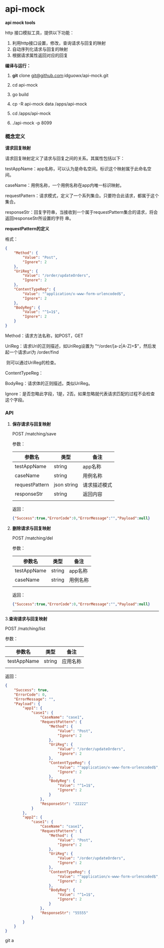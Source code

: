 # api-mock

**api mock tools**

http 接口模拟工具，提供以下功能：

1. 利用http接口设置，修改，查询请求与回复的映射
2. 自动序列化请求与回复的映射
3. 根据请求属性返回对应的回复



**编译与运行：**

1. **git** clone git@github.com:idguowx/api-mock.git

2. cd api-mock

3. go build 

4. cp -R api-mock data  /apps/api-mock

5. cd /apps/api-mock

6. ./api-mock -p 8099

   

### **概念定义**

**请求回复映射**

请求回复映射定义了请求与回复之间的关系。其属性包括以下：

testAppName：app名称，可以认为是命名空间。标识这个映射属于此命名空间。

caseName：用例名称，一个用例名称在app内唯一标识映射。

requestPattern：请求模式，定义了一个系列集合。只要符合此请求，都属于这个集合。

responseStr：回复字符串，当接收到一个属于requestPattern集合的请求，将会返回responseStr所设置的字符		串。



**requestPattern的定义**

格式：

```json
{
	"Method": {
		"Value": "Post",
		"Ignore": 2
	},
	"UriReg": {
		"Value": "/order/updateOrders",
		"Ignore": 2
	},
	"ContentTypeReg": {
		"Value": "^application/x-www-form-urlencoded$",
		"Ignore": 2
	},
	"BodyReg": {
		"Value": "^1=1$",
		"Ignore": 2
	}
}
```

Method：请求方法名称，如POST，GET

UriReg：请求Uri的正则描述，如UriReg设置为 "^/order/[a-z|A-Z]+$"，然后发起一个请求uri为 /order/find

​	则可以通过UriReg的检查。

ContentTypeReg：

BodyReg：请求体的正则描述。类似UriReg。

Ignore：是否忽略此字段，1是，2否。如果忽略就代表请求匹配的过程不会检查这个字段。



### **API**

1. **保存请求与回复映射**

   POST /matching/save

   参数：

   | 参数名         | 类型        | 备注         |
   | -------------- | ----------- | ------------ |
   | testAppName    | string      | app名称      |
   | caseName       | string      | 用例名称     |
   | requestPattern | json string | 请求描述模式 |
   | responseStr    | string      | 返回内容     |
   |                |             |              |

   返回：

   ```json
   {"Success":true,"ErrorCode":0,"ErrorMessage":"","Payload":null}
   ```

   

   

2. **删除请求与回复映射**

   POST /matching/del

   参数：

   | 参数名      | 类型   | 备注     |
   | ----------- | ------ | -------- |
   | testAppName | string | app名称  |
   | caseName    | string | 用例名称 |
   |             |        |          |

   返回：

   ```json
   {"Success":true,"ErrorCode":0,"ErrorMessage":"","Payload":null}
   ```

   

   

   ------

   

3.**查询请求与回复映射**

POST /matching/list

参数：

| 参数名      | 类型   | 备注     |
| ----------- | ------ | -------- |
| testAppName | string | 应用名称 |
|             |        |          |

返回：



```json
{
	"Success": true,
	"ErrorCode": 0,
	"ErrorMessage": "",
	"Payload": {
		"app1": {
			"case1": {
				"CaseName": "case1",
				"RequestPattern": {
					"Method": {
						"Value": "Post",
						"Ignore": 2
					},
					"UriReg": {
						"Value": "/order/updateOrders",
						"Ignore": 2
					},
					"ContentTypeReg": {
						"Value": "^application/x-www-form-urlencoded$",
						"Ignore": 2
					},
					"BodyReg": {
						"Value": "^1=1$",
						"Ignore": 2
					}
				},
				"ResponseStr": "22222"
			}
		},
		"app2": {
			"case1": {
				"CaseName": "case1",
				"RequestPattern": {
					"Method": {
						"Value": "Post",
						"Ignore": 2
					},
					"UriReg": {
						"Value": "/order/updateOrders",
						"Ignore": 2
					},
					"ContentTypeReg": {
						"Value": "^application/x-www-form-urlencoded$",
						"Ignore": 2
					},
					"BodyReg": {
						"Value": "^1=1$",
						"Ignore": 2
					}
				},
				"ResponseStr": "55555"
			}
		}
	}
}
```



git a






